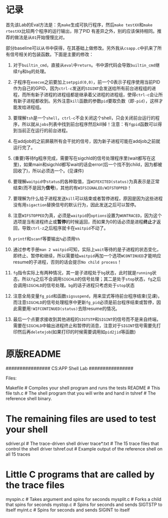 # 记录

首先该Lab的Eval方法是：先`make`生成可执行程序，然后`make testXX`和`make rtestXX`比较两个程序的运行输出，除了PID
有差异之外，别的应该保持相同。推荐的做法是从`01`开始慢慢比对。

部分baseline可以从书中获得，在其基础上做修改。另外我从`csapp.c`中扒来了所有信号相关的包装函数。下面是主要的修改：

1. 对于`builtin_cmd`，直接从`eval`中`return`。书中源代码会导致`builtin_cmd`继续`fg`和`bg`的处理。

2. 子程序在`execve`之前要加上`setpgid(0,0)`，前一个0表示子程序使用当前PID作为自己的GPID，因为`ctrl-c`发送的`SIGINT`会发送给所有前台进程组的进程，而所有新子进程的进程组都是继承着父进程的进程组，使得`ctrl-c`会让所有新子进程都收到。另外注意`kill`函数的参数`pid`要取负数（即`-pid`），这样才能发给进程组。

3. 要理解`tsh`是一个`shell`，`ctrl-c`不会关闭这个shell，只会关闭前台运行的程序，所以就从`jobs`列表中找到前台程序然后kill掉！注意：有`fgpid`函数可以得到当前正在运行的前台进程。

4. 在addjob的之前屏蔽所有会干扰的信号，因为新子进程可能在addjob之前就运行完了。

5. (重要)等待fg程序完成，需要写在sigchld的信号处理程序里(wait都写在这里)，如果main和sigchld都写wait的话会error(后一个找不到child，因为都被回收了)，所以必须选一个。(见课件)

6. 要理解`waitpid`中`status`的各种取值，当`WIFEXITED(status)`为真表示是正常结束(而不是因为**信号**)，其他的有`WIFSIGNALED/WIFSTOPPED`！

7. 要理解为什么给子进程发送`kill`可以结束或者暂停进程，原因是因为这些进程没有用`sigaction`替换信号的默认行为，因此发送之后可以暂停。

8. 注意`WIFSTOPPED`为真，必须是`waitpid`的`options`设置为`WUNTRACED`，因为这个选项是当有进程终止或**暂停**的时候返回，而如果为0的话必须是进程**终止**才返回，导致`ctrl-z`之后程序就卡在`waitpid`不动了。

9. `printf`和`scanf`等要输出`%`必须用`%%`

10. 通过参考手册`man 2 waitpid`可知，实际上`wait`等待的是子进程的状态变化，即终止、暂停和继续，所以需要给`waitpid`再加一个选项`WCONTINUED`才能响应resume的子进程，否则的话会提示`No child process`！

11. `fg`指令实际上有两种情况，其一是子进程处于`bg`状态，此时就是`running`状态，所以`fg`之后不会调用`SIGCHLD`的信号处理；其二是处于`stop`状态，`fg`之后会调用`SIGCHLD`的信号处理。`bg`的话子进程只考虑处于`stop`状态

12. 注意全局变量`fg_pid`和函数`sigsuspend`，用来显式等待前台程序结束(见课)，而注意`SIGCHLD`的信号处理程序中更新`fg_pid`必须是前台程序结束或暂停，因此需要用`!WIFCONTINUED(status)`去除resume的情况。

13. 最后一个点要求接收到其他进程的`SIGTSTP`和`SIGINT`的信号而不是来自终端，需要在`SIGCHLD`中输出进程终止和暂停的消息，注意对于`SIGINT`信号需要先打印然后再`deletejob`(如果打印的时候需要调用如`pid2jid`等函数)

# 原版README

################
CS:APP Shell Lab
################

Files:

Makefile	# Compiles your shell program and runs the tests
README		# This file
tsh.c		# The shell program that you will write and hand in
tshref		# The reference shell binary.

# The remaining files are used to test your shell
sdriver.pl	# The trace-driven shell driver
trace*.txt	# The 15 trace files that control the shell driver
tshref.out 	# Example output of the reference shell on all 15 traces

# Little C programs that are called by the trace files
myspin.c	# Takes argument <n> and spins for <n> seconds
mysplit.c	# Forks a child that spins for <n> seconds
mystop.c        # Spins for <n> seconds and sends SIGTSTP to itself
myint.c         # Spins for <n> seconds and sends SIGINT to itself

